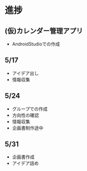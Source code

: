# 進捗

## **(仮)カレンダー管理アプリ**
* AndroidStudioでの作成

## 5/17
* アイデア出し
* 情報収集

## 5/24
* グループでの作成
* 方向性の確認
* 情報収集
* 企画書制作途中

## 5/31
* 企画書作成
* アイデア詰め
